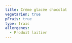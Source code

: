 ```yaml
---
title: Crème glacée chocolat
vegetarien: true
pFrais: true
type: frais
allergenes:
  - Produit laitier
---
```


